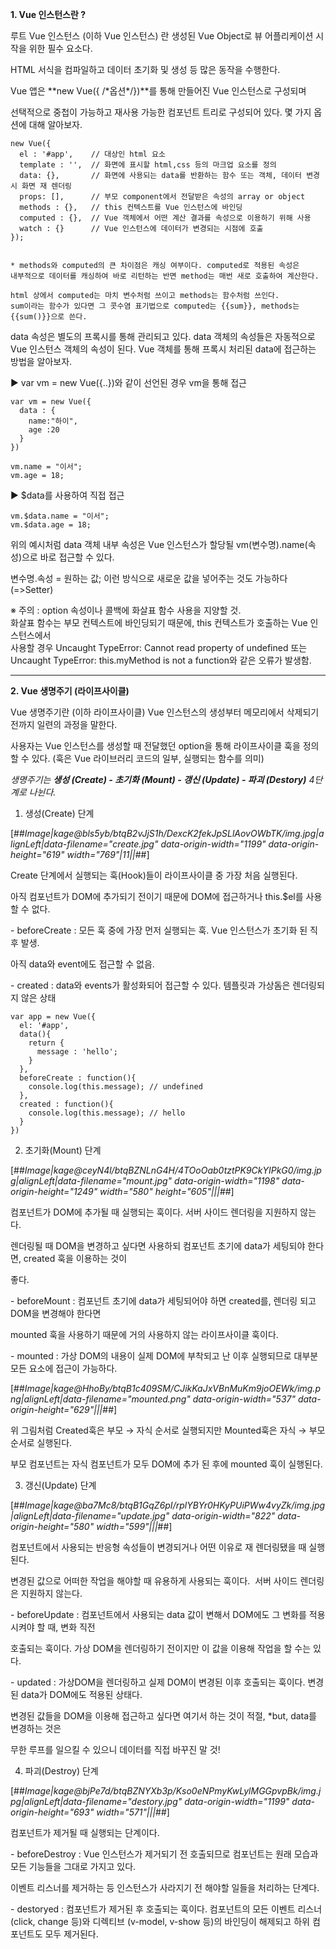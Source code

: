 **1\. Vue 인스턴스란 ?**

루트 Vue 인스턴스 (이하 Vue 인스턴스) 란 생성된 Vue Object로 뷰 어플리케이션 시작을 위한 필수 요소다.

HTML 서식을 컴파일하고 데이터 초기화 및 생성 등 많은 동작을 수행한다.

Vue 앱은 **new Vue({ /\*옵션\*/})**를 통해 만들어진 Vue 인스턴스로 구성되며

선택적으로 중첩이 가능하고 재사용 가능한 컴포넌트 트리로 구성되어 있다. 몇 가지 옵션에 대해 알아보자.

```
new Vue({
  el : '#app',    // 대상인 html 요소
  template : '',  // 화면에 표시할 html,css 등의 마크업 요소를 정의
  data: {},       // 화면에 사용되는 data를 반환하는 함수 또는 객체, 데이터 변경 시 화면 재 렌더링
  props: [],      // 부모 component에서 전달받은 속성의 array or object
  methods : {},   // this 컨텍스트를 Vue 인스턴스에 바인딩
  computed : {},  // Vue 객체에서 어떤 계산 결과를 속성으로 이용하기 위해 사용
  watch : {}      // Vue 인스턴스에 데이터가 변경되는 시점에 호출
});


* methods와 computed의 큰 차이점은 캐싱 여부이다. computed로 적용된 속성은
내부적으로 데이터를 캐싱하여 바로 리턴하는 반면 method는 매번 새로 호출하여 계산한다.

html 상에서 computed는 마치 변수처럼 쓰이고 methods는 함수처럼 쓰인다.
sum이라는 함수가 있다면 그 콧수염 표기법으로 computed는 {{sum}}, methods는 {{sum()}}으로 쓴다.
```

data 속성은 별도의 프록시를 통해 관리되고 있다. data 객체의 속성들은 자동적으로 Vue 인스턴스 객체의 속성이 된다. Vue 객체를 통해 프록시 처리된 data에 접근하는 방법을 알아보자.

▶ var vm = new Vue({..})와 같이 선언된 경우 vm을 통해 접근

```
var vm = new Vue({
  data : {
    name:"하이",
    age :20
  }
})

vm.name = "이서";
vm.age = 18;
```

▶ $data를 사용하여 직접 접근

```
vm.$data.name = "이서";
vm.$data.age = 18;
```

위의 예시처럼 data 객체 내부 속성은 Vue 인스턴스가 할당될 vm(변수명).name(속성)으로 바로 접근할 수 있다.

변수명.속성 = 원하는 값; 이런 방식으로 새로운 값을 넣어주는 것도 가능하다(=>Setter)

※ 주의 : option 속성이나 콜백에 화살표 함수 사용을 지양할 것.  
화살표 함수는 부모 컨텍스트에 바인딩되기 때문에, this 컨텍스트가 호출하는 Vue 인스턴스에서   
사용할 경우 Uncaught TypeError: Cannot read property of undefined 또는  
Uncaught TypeError: this.myMethod is not a function와 같은 오류가 발생함.

---

**2\. Vue 생명주기 (라이프사이클)**

Vue 생명주기란 (이하 라이프사이클) Vue 인스턴스의 생성부터 메모리에서 삭제되기 전까지 일련의 과정을 말한다.

사용자는 Vue 인스턴스를 생성할 때 전달했던 option을 통해 라이프사이클 훅을 정의할 수 있다. (훅은 Vue 라이브러리 코드의 일부, 실행되는 함수를 의미)

_생명주기는 **생성 (Create) - 초기화 (Mount) - 갱신 (Update) - 파괴 (Destory)** 4단계로 나뉜다._

1) 생성(Create) 단계

[##_Image|kage@bls5yb/btqB2vJjS1h/DexcK2fekJpSLlAovOWbTK/img.jpg|alignLeft|data-filename="create.jpg" data-origin-width="1199" data-origin-height="619" width="769"|11||_##]

Create 단계에서 실행되는 훅(Hook)들이 라이프사이클 중 가장 처음 실행된다.

아직 컴포넌트가 DOM에 추가되기 전이기 때문에 DOM에 접근하거나 this.$el를 사용할 수 없다.

\- beforeCreate : 모든 훅 중에 가장 먼저 실행되는 훅. Vue 인스턴스가 초기화 된 직후 발생.

아직 data와 event에도 접근할 수 없음.

\- created : data와 events가 활성화되어 접근할 수 있다. 템플릿과 가상돔은 렌더링되지 않은 상태

```
var app = new Vue({
  el: '#app',
  data(){
    return {
      message : 'hello';
    }
  },
  beforeCreate : function(){
    console.log(this.message); // undefined
  },
  created : function(){
    console.log(this.message); // hello
  }
})
```

2) 초기화(Mount) 단계

[##_Image|kage@ceyN4l/btqBZNLnG4H/4TOoOab0tztPK9CkYIPkG0/img.jpg|alignLeft|data-filename="mount.jpg" data-origin-width="1198" data-origin-height="1249" width="580" height="605"|||_##]

컴포넌트가 DOM에 추가될 때 실행되는 훅이다. 서버 사이드 렌더링을 지원하지 않는다. 

렌더링될 때 DOM을 변경하고 싶다면 사용하되 컴포넌트 초기에 data가 세팅되야 한다면, created 훅을 이용하는 것이

좋다.

\- beforeMount : 컴포넌트 초기에 data가 세팅되어야 하면 created를, 렌더링 되고 DOM을 변경해야 한다면

mounted 훅을 사용하기 때문에 거의 사용하지 않는 라이프사이클 훅이다.

\- mounted : 가상 DOM의 내용이 실제 DOM에 부착되고 난 이후 실행되므로 대부분 모든 요소에 접근이 가능하다.

[##_Image|kage@HhoBy/btqB1c409SM/CJikKaJxVBnMuKm9joOEWk/img.png|alignLeft|data-filename="mounted.png" data-origin-width="537" data-origin-height="629"|||_##]

위 그림처럼 Created훅은 부모 → 자식 순서로 실행되지만 Mounted훅은 자식 → 부모 순서로 실행된다.

부모 컴포넌트는 자식 컴포넌트가 모두 DOM에 추가 된 후에 mounted 훅이 실행된다.

3) 갱신(Update) 단계

[##_Image|kage@ba7Mc8/btqB1GqZ6pI/rplYBYr0HKyPUiPWw4vyZk/img.jpg|alignLeft|data-filename="update.jpg" data-origin-width="822" data-origin-height="580" width="599"|||_##]

컴포넌트에서 사용되는 반응형 속성들이 변경되거나 어떤 이유로 재 렌더링됐을 때 실행된다.

변경된 값으로 어떠한 작업을 해야할 때 유용하게 사용되는 훅이다.  서버 사이드 렌더링은 지원하지 않는다.

\- beforeUpdate : 컴포넌트에서 사용되는 data 값이 변해서 DOM에도 그 변화를 적용시켜야 할 때, 변화 직전

호출되는 훅이다. 가상 DOM을 렌더링하기 전이지만 이 값을 이용해 작업을 할 수는 있다.

\- updated : 가상DOM을 렌더링하고 실제 DOM이 변경된 이후 호출되는 훅이다. 변경된 data가 DOM에도 적용된 상태다.

변경된 값들을 DOM을 이용해 접근하고 싶다면 여기서 하는 것이 적절, \*but, data를 변경하는 것은

무한 루프를 일으킬 수 있으니 데이터를 직접 바꾸진 말 것!

4) 파괴(Destroy) 단계

[##_Image|kage@bjPe7d/btqBZNYXb3p/Kso0eNPmyKwLylMGGpvpBk/img.jpg|alignLeft|data-filename="destory.jpg" data-origin-width="1199" data-origin-height="693" width="571"|||_##]

컴포넌트가 제거될 때 실행되는 단계이다.

\- beforeDestroy : Vue 인스턴스가 제거되기 전 호출되므로 컴포넌트는 원래 모습과 모든 기능들을 그대로 가지고 있다.

이벤트 리스너를 제거하는 등 인스턴스가 사라지기 전 해야할 일들을 처리하는 단계다.

\- destoryed : 컴포넌트가 제거된 후 호출되는 훅이다. 컴포넌트의 모든 이벤트 리스너 (click, change 등)와 디렉티브 (v-model, v-show 등)의 바인딩이 해제되고 하위 컴포넌트도 모두 제거된다.